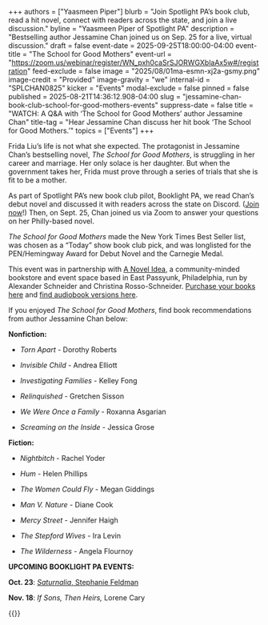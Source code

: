 +++
authors = ["Yaasmeen Piper"]
blurb = "Join Spotlight PA’s book club, read a hit novel, connect with readers across the state, and join a live discussion."
byline = "Yaasmeen Piper of Spotlight PA"
description = "Bestselling author Jessamine Chan joined us on Sep. 25 for a live, virtual discussion."
draft = false
event-date = 2025-09-25T18:00:00-04:00
event-title = "The School for Good Mothers"
event-url = "https://zoom.us/webinar/register/WN_pxh0caSrSJORWGXblaAx5w#/registration"
feed-exclude = false
image = "2025/08/01ma-esmn-xj2a-gsmy.png"
image-credit = "Provided"
image-gravity = "we"
internal-id = "SPLCHAN0825"
kicker = "Events"
modal-exclude = false
pinned = false
published = 2025-08-21T14:36:12.908-04:00
slug = "jessamine-chan-book-club-school-for-good-mothers-events"
suppress-date = false
title = "WATCH: A Q&A with ‘The School for Good Mothers’ author Jessamine Chan"
title-tag = "Hear Jessamine Chan discuss her hit book ‘The School for Good Mothers.’"
topics = ["Events"]
+++

Frida Liu’s life is not what she expected. The protagonist in Jessamine Chan’s bestselling novel, <em>The School for Good Mothers</em>, is struggling in her career and marriage. Her only solace is her daughter. But when the government takes her, Frida must prove through a series of trials that she is fit to be a mother.

As part of Spotlight PA’s new book club pilot, Booklight PA, we read Chan’s debut novel and discussed it with readers across the state on Discord. (<a href="https://discord.gg/UndEthCM">Join now</a>!) Then, on Sept. 25, Chan joined us via Zoom to answer your questions on her Philly-based novel.

<em>The School for Good Mothers </em>made the New York Times Best Seller list, was chosen as a “Today” show book club pick, and was longlisted for the PEN/Hemingway Award for Debut Novel and the Carnegie Medal.

This event was in partnership with <a href="https://anovelideaphilly.com/book-list/">A Novel Idea</a>, a community-minded bookstore and event space based in East Passyunk, Philadelphia, run by Alexander Schneider and Christina Rosso-Schneider. <a href="https://bookshop.org/lists/spotlight-pa-book-club">Purchase your books here</a> and <a href="https://libro.fm/playlists/10229?bookstore=anovelideaphilly">find audiobook versions here</a>.

If you enjoyed <em>The School for Good Mothers</em>, find book recommendations from author Jessamine Chan below:

<strong>Nonfiction:</strong>

- <em>Torn Apart</em> - Dorothy Roberts

- <em>Invisible Child</em> - Andrea Elliott

- <em>Investigating Families</em> - Kelley Fong

- <em>Relinquished</em> - Gretchen Sisson

- <em>We Were Once a Family</em> - Roxanna Asgarian

- <em>Screaming on the Inside</em> - Jessica Grose

<strong>Fiction:</strong>

- <em>Nightbitch</em> - Rachel Yoder

- <em>Hum</em> - Helen Phillips

- <em>The Women Could Fly</em> - Megan Giddings

- <em>Man V. Nature</em> - Diane Cook

- <em>Mercy Street</em> - Jennifer Haigh

- <em>The Stepford Wives</em> - Ira Levin

- <em>The Wilderness</em> - Angela Flournoy

<strong>UPCOMING BOOKLIGHT PA EVENTS:</strong>

<strong>Oct. 23</strong>: <a href="https://www.spotlightpa.org/news/2025/09/stephanie-feldman-book-club-saturnalia-philadelphia-pennsylvania-events/"><em>Saturnalia</em>, Stephanie Feldman</a>

<strong>Nov. 18</strong>: <em>If Sons, Then Heirs,</em> Lorene Cary<strong></strong>

{{<youtube id="9n5CESTXzMg" loading="lazy">}}

